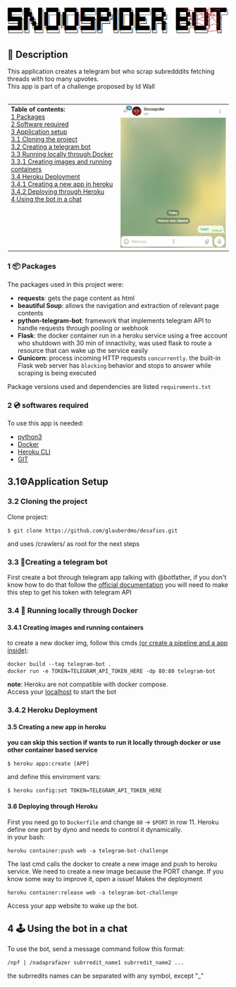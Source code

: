 ![Screenshot](img/snoospider_bot2.png)

## 📝 Description

This application creates a telegram bot who scrap subredddits fetching threads with too many upvotes.</br>
This app is part of a challenge proposed by Id Wall</br></br>

<center><table class="center" border="0" style="border: 1px solid transparent">
 <tr valign="top"><td>    
    <b>Table of contents:</b></br>
    <a href="#packages">1 Packages</a></br>
    <a href="#Software">2 Software required</a></br>
    <a href="#BuildingApp">3 Application setup</a> </br>
    <a href="#BuildingApp_1">3.1 Cloning the project</a> </br>
    <a href="#BuildingApp_2">3.2 Creating a telegram bot</a></br> 
    <a href="#BuildingApp_3">3.3 Running locally through Docker</a></br>
    <a href="#BuildingApp_3_1">3.3.1 Creating images and running containers</a></br>
    <a href="#BuildingApp_4">3.4 Heroku Deployment</a></br>
    <a href="#BuildingApp_4_1">3.4.1 Creating a new app in heroku</a></br>
    <a href="#BuildingApp_4_2">3.4.2 Deploying through Heroku</a></br> 
    <a href="#Using">4 Using the bot in a chat</a>
    </td>
    <td><img src="img/using_snoospiderbot.gif"></td>
 </tr>
</table></center>

### 1 📦 Packages<a id="Packages"></a>
The packages used in this project were:
- **requests**: gets the page content as html 
- **beautiful Soup**: allows the navigation and extraction of relevant page contents
- **python-telegram-bot**: framework that implements telegram API to handle requests through pooling or webhook
- **Flask**: the docker container run in a heroku service using a free account who shutdown with 30 min of innactivity, was used flask to route a resource that can wake up the service easily
- **Gunicorn**: process incoming HTTP requests `concurrently`. the built-in Flask web server has `blocking` behavior and stops to answer while scraping is being executed

Package versions used and dependencies are listed ``requirements.txt`` 


### 2 💿 softwares required<a id="Software"></a>
To use this app is needed:
- [python3](https://www.python.org/downloads/)
- [Docker](https://www.docker.com/)
- [Heroku CLI](https://devcenter.heroku.com/articles/heroku-cli)
- [GIT](https://git-scm.com/book/en/v2/Getting-Started-Installing-Git)

## 3.1⚙️Application Setup<a id="BuildingApp"></a>

### 3.2 Cloning the project<a id="BuildingApp_1"></a>

Clone project:
```
$ git clone https://github.com/glauberdmo/desafios.git
```
and uses /crawlers/ as root for the next steps

### 3.3 📲Creating a telegram bot<a id="BuildingApp_2"></a>
First create a bot through telegram app talking with @botfather, if you don't know how to do that follow the [official documentation](https://core.telegram.org/bots#3-how-do-i-create-a-bot)
you will need to make this step to get his token with telegram API


### 3.4 🐳 Running locally through Docker<a id="BuildingApp_3"></a>

#### 3.4.1 Creating images and running containers<a id="BuildingApp_3_1"></a>
to create a new docker img, follow this cmds [(or create a pipeline and a app inside)](https://devcenter.heroku.com/articles/heroku-cli-commands#heroku-pipelines-add-pipeline):
```
docker build --tag telegram-bot .
docker run -e TOKEN=TELEGRAM_API_TOKEN_HERE -dp 80:80 telegram-bot
```
<b>note</b>: Heroku are not compatible with docker compose.</br>
Access your [localhost](https://localhost:80) to start the bot


### 3.4.2 Heroku Deployment<a id="BuildingApp_4"></a>
#### 3.5 Creating a new app in heroku<a id="BuildingApp_4_1"></a>
**you can skip this section if wants to run it locally through docker or use other container based service**
```
$ heroku apps:create [APP]
```
and define this enviroment vars:

```
$ heroku config:set TOKEN=TELEGRAM_API_TOKEN_HERE
```

#### 3.6 Deploying through Heroku<a id="BuildingApp_4_2"></a>
First you need go to ``Dockerfile`` and change ``80`` -> ``$PORT`` in row 11. Heroku define one port by dyno and needs to control it dynamically.</br>
in your bash:

```
heroku container:push web -a telegram-bot-challenge
```
The last cmd calls the docker to create a new image and push to heroku service. We need to create a new image because the PORT change. If you know some way to improve it, open a issue!
Makes the deployment
```
heroku container:release web -a telegram-bot-challenge
```
Access your app website to wake up the bot.

## 4 🕹 Using the bot in a chat<a id="Using"></a>
To use the bot, send a message command follow this format: 
```
/npf | /nadaprafazer subrredit_name1 subrredit_name2 ...
```
the subrredits names can be separated with any symbol, except "_"


